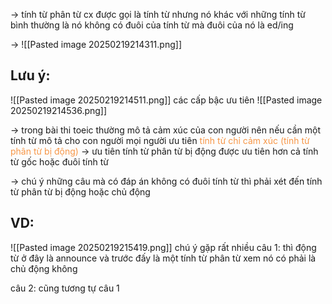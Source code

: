 -> tính từ phân từ cx được gọi là tính từ nhưng nó khác với những tính từ bình thường là nó không có đuôi của tính từ mà đuôi của nó là ed/ing 

-> ![[Pasted image 20250219214311.png]]

## Lưu ý:
![[Pasted image 20250219214511.png]]
các cấp bậc ưu tiên
![[Pasted image 20250219214536.png]]

-> trong bài thi toeic thường mô tả cảm xúc của con người nên nếu cần một tính từ mô tả cho con người mọi người ưu tiên<font color="#f79646"> tính từ chỉ cảm xúc (tính từ phân từ bị động)</font> -> ưu tiên tính từ phân từ bị động được ưu tiên hơn cả tính từ gốc hoặc đuôi tính từ

-> chú ý những câu mà có đáp án không có đuôi tính từ thì phải xét đến tính từ phân từ bị động hoặc chủ động

## VD:
![[Pasted image 20250219215419.png]]
chú ý gặp rất nhiều 
câu 1: thì động từ ở đây là announce  và trước đấy là một tính từ phân từ xem nó có phải là chủ động không 

câu 2: cũng tương tự câu 1